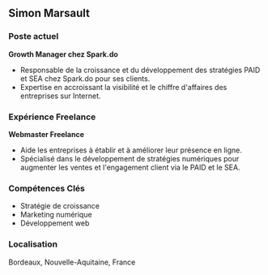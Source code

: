 ## Simon Marsault

### Poste actuel
**Growth Manager chez Spark.do**
- Responsable de la croissance et du développement des stratégies PAID et SEA chez Spark.do pour ses clients.
- Expertise en accroissant la visibilité et le chiffre d'affaires des entreprises sur Internet.

### Expérience Freelance
**Webmaster Freelance**
- Aide les entreprises à établir et à améliorer leur présence en ligne.
- Spécialisé dans le développement de stratégies numériques pour augmenter les ventes et l'engagement client via le PAID et le SEA.

### Compétences Clés
- Stratégie de croissance
- Marketing numérique
- Développement web

### Localisation
Bordeaux, Nouvelle-Aquitaine, France
